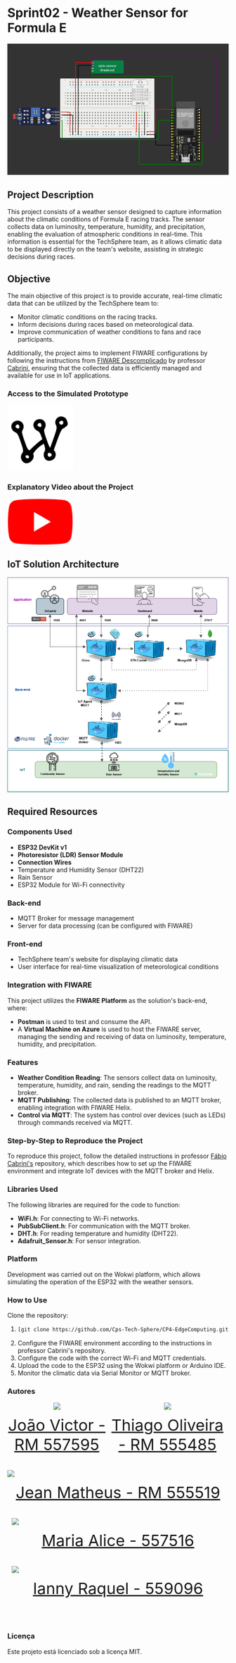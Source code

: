 # Sprint02 - Weather Sensor for Formula E

![Project Circuit](img/circuito.png)

## Project Description

This project consists of a weather sensor designed to capture information about the climatic conditions of Formula E racing tracks. The sensor collects data on luminosity, temperature, humidity, and precipitation, enabling the evaluation of atmospheric conditions in real-time. This information is essential for the TechSphere team, as it allows climatic data to be displayed directly on the team's website, assisting in strategic decisions during races.

## Objective

The main objective of this project is to provide accurate, real-time climatic data that can be utilized by the TechSphere team to:

- Monitor climatic conditions on the racing tracks.
- Inform decisions during races based on meteorological data.
- Improve communication of weather conditions to fans and race participants.

Additionally, the project aims to implement FIWARE configurations by following the instructions from [FIWARE Descomplicado](https://github.com/fabiocabrini/fiware) by professor [Cabrini](https://www.linkedin.com/in/fabio-cabrini/), ensuring that the collected data is efficiently managed and available for use in IoT applications.

### Access to the Simulated Prototype
<a href="https://wokwi.com/projects/410460243920643073" target="_blank" style="text-align: center; margin-right: 10px;">
  <img loading="lazy" src="/img/wokwi.png" width="150px">
</a>

### Explanatory Video about the Project

<a href="" target="_blank" style="text-align: center; margin-right: 10px;">
  <img loading="lazy" src="/img/youtube.png" width="150px">
</a>

## IoT Solution Architecture

![IoT Solution Architecture](img/arquitetura-iot..png)

## Required Resources

### Components Used

- **ESP32 DevKit v1**
- **Photoresistor (LDR) Sensor Module**
- **Connection Wires**
- Temperature and Humidity Sensor (DHT22)
- Rain Sensor
- ESP32 Module for Wi-Fi connectivity

### Back-end

- MQTT Broker for message management
- Server for data processing (can be configured with FIWARE)

### Front-end

- TechSphere team's website for displaying climatic data
- User interface for real-time visualization of meteorological conditions

### Integration with FIWARE

This project utilizes the **FIWARE Platform** as the solution's back-end, where:
- **Postman** is used to test and consume the API.
- A **Virtual Machine on Azure** is used to host the FIWARE server, managing the sending and receiving of data on luminosity, temperature, humidity, and precipitation.

### Features

- **Weather Condition Reading**: The sensors collect data on luminosity, temperature, humidity, and rain, sending the readings to the MQTT broker.
- **MQTT Publishing**: The collected data is published to an MQTT broker, enabling integration with FIWARE Helix.
- **Control via MQTT**: The system has control over devices (such as LEDs) through commands received via MQTT.

### Step-by-Step to Reproduce the Project

To reproduce this project, follow the detailed instructions in professor [Fábio Cabrini's](https://github.com/fabiocabrini/fiware) repository, which describes how to set up the FIWARE environment and integrate IoT devices with the MQTT broker and Helix.

### Libraries Used

The following libraries are required for the code to function:

- **WiFi.h**: For connecting to Wi-Fi networks.
- **PubSubClient.h**: For communication with the MQTT broker.
- **DHT.h**: For reading temperature and humidity (DHT22).
- **Adafruit_Sensor.h**: For sensor integration.

### Platform

Development was carried out on the Wokwi platform, which allows simulating the operation of the ESP32 with the weather sensors.

### How to Use

Clone the repository:

1. ```bash
   [git clone https://github.com/Cps-Tech-Sphere/CP4-EdgeComputing.git](https://github.com/TechSphere-Mahindra-Rancing/Sprint02-EdgeComputing)

2. Configure the FIWARE environment according to the instructions in professor Cabrini's repository.
3. Configure the code with the correct Wi-Fi and MQTT credentials.
4. Upload the code to the ESP32 using the Wokwi platform or Arduino IDE.
5. Monitor the climatic data via Serial Monitor or MQTT broker.


### Autores

<div style="display: flex; justify-content: space-between; align-items: center;">
<a href="https://github.com/jaoAprendiz" target="_blank" style="text-align: center; margin-right: 10px;">
<img loading="lazy" src="https://avatars.githubusercontent.com/jaoAprendiz" width=120>
<p style="font-size:min(2vh, 36px); margin-top: 10px;">João Victor - RM 557595</p>
</a>

<a href="https://github.com/K1rit03" target="_blank" style="text-align: center; margin-right: 10px;">
<img loading="lazy" src="https://avatars.githubusercontent.com/K1rit03" width=120>
<p style="font-size:min(2vh, 36px); margin-top: 10px;">Thiago Oliveira - RM 555485</p>
</a>
</div>

<a href="https://github.com/JeannMatheuss" target="_blank" style="text-align: center; margin-right: 10px;">
<img loading="lazy" src="https://avatars.githubusercontent.com/JeannMatheuss" width=120>
<p style="font-size:min(2vh, 36px); margin-top: 10px;">Jean Matheus - RM 555519</p>
</a>


<a href="https://github.com/Malice112" target="_blank" style="text-align: center; margin-right: 10px;">
<img loading="lazy" src="https://github.com/Alicee112" width=120>
<p style="font-size:min(2vh, 36px); margin-top: 10px;">Maria Alice - 557516</p>
</a>


<a href="https://github.com/iannyrfs" target="_blank" style="text-align: center; margin-right: 10px;">
<img loading="lazy" src="https://github.com/iannyrfs" width=120>
<p style="font-size:min(2vh, 36px); margin-top: 10px;">Ianny Raquel - 559096</p>
</a>
</div>

### Licença

Este projeto está licenciado sob a licença MIT.

